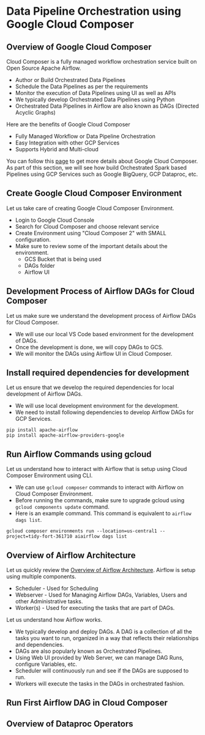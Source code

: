 # Data Pipeline Orchestration using Google Cloud Composer

## Overview of Google Cloud Composer
Cloud Composer is a fully managed workflow orchestration service built on Open Source Apache Airflow.
* Author or Build Orchestrated Data Pipelines
* Schedule the Data Pipelines as per the requirements
* Monitor the execution of Data Pipelines using UI as well as APIs
* We typically develop Orchestrated Data Pipelines using Python
* Orchestrated Data Pipelines in Airflow are also known as DAGs (Directed Acyclic Graphs)

Here are the benefits of Google Cloud Composer
* Fully Managed Workflow or Data Pipeline Orchestration
* Easy Integration with other GCP Services
* Supports Hybrid and Multi-cloud

You can follow this [page](https://cloud.google.com/composer) to get more details about Google Cloud Composer. As part of this section, we will see how build Orchestrated Spark based Pipelines using GCP Services such as Google BigQuery, GCP Dataproc, etc.

## Create Google Cloud Composer Environment
Let us take care of creating Google Cloud Composer Environment.
* Login to Google Cloud Console
* Search for Cloud Composer and choose relevant service
* Create Environment using "Cloud Composer 2" with SMALL configuration.
* Make sure to review some of the important details about the environment.
  * GCS Bucket that is being used
  * DAGs folder
  * Airflow UI

## Development Process of Airflow DAGs for Cloud Composer
Let us make sure we understand the development process of Airflow DAGs for Cloud Composer.
* We will use our local VS Code based environment for the development of DAGs.
* Once the development is done, we will copy DAGs to GCS.
* We will monitor the DAGs using Airflow UI in Cloud Composer.

## Install required dependencies for development
Let us ensure that we develop the required dependencies for local development of Airflow DAGs.
* We will use local development environment for the development.
* We need to install following dependencies to develop Airflow DAGs for GCP Services.

```shell
pip install apache-airflow
pip install apache-airflow-providers-google
```

## Run Airflow Commands using gcloud
Let us understand how to interact with Airflow that is setup using Cloud Composer Environment using CLI.
* We can use `gcloud composer` commands to interact with Airflow on Cloud Composer Environment.
* Before running the commands, make sure to upgrade gcloud using `gcloud components update` command.
* Here is an example command. This command is equivalent to `airflow dags list`.

```shell
gcloud composer environments run --location=us-central1 --project=tidy-fort-361710 aiairflow dags list
```

## Overview of Airflow Architecture
Let us quickly review the [Overview of Airflow Architecture](https://airflow.apache.org/docs/apache-airflow/stable/concepts/overview.html). Airflow is setup using multiple components.
* Scheduler - Used for Scheduling
* Webserver - Used for Managing Airflow DAGs, Variables, Users and other Administrative tasks.
* Worker(s) - Used for executing the tasks that are part of DAGs.

Let us understand how Airflow works.
* We typically develop and deploy DAGs. A DAG is a collection of all the tasks you want to run, organized in a way that reflects their relationships and dependencies.
* DAGs are also popularly known as Orchestrated Pipelines.
* Using Web UI provided by Web Server, we can manage DAG Runs, configure Variables, etc.
* Scheduler will continuously run and see if the DAGs are supposed to run.
* Workers will execute the tasks in the DAGs in orchestrated fashion.

## Run First Airflow DAG in Cloud Composer

## Overview of Dataproc Operators